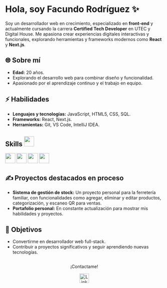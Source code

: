 # Hola, soy Facundo Rodríguez ✨

Soy un desarrollador web en crecimiento, especializado en **front-end** y actualmente cursando la carrera **Certified Tech Developer** en UTEC y Digital House. Me apasiona crear experiencias digitales interactivas y funcionales, explorando herramientas y frameworks modernos como **React** y **Next.js**.

## 🌐 Sobre mí
- **Edad:** 20 años.
- Explorando el desarrollo web para combinar diseño y funcionalidad.
- Apasionado por el aprendizaje continuo y el trabajo en equipo.

## ⚡ Habilidades
- **Lenguajes y tecnologías:** JavaScript, HTML5, CSS, SQL.
- **Frameworks:** React, Next.js.
- **Herramientas:** Git, VS Code, IntelliJ IDEA.

<h2> Skills <img src = "https://media2.giphy.com/media/QssGEmpkyEOhBCb7e1/giphy.gif?cid=ecf05e47a0n3gi1bfqntqmob8g9aid1oyj2wr3ds3mg700bl&rid=giphy.gif" width = 32px> </h2>
 <div><img width ='32px' src ='https://raw.githubusercontent.com/rahulbanerjee26/githubAboutMeGenerator/main/icons/reactjs.svg'> </a>
 <img width ='32px' src ='https://raw.githubusercontent.com/rahulbanerjee26/githubAboutMeGenerator/main/icons/javascript.svg'> </a>
 <img width ='32px' src ='https://raw.githubusercontent.com/rahulbanerjee26/githubAboutMeGenerator/main/icons/css.svg'> </a>
 <img width ='32px' src ='https://raw.githubusercontent.com/rahulbanerjee26/githubAboutMeGenerator/main/icons/html.svg'> </a></div>

## ✍️ Proyectos destacados en proceso
- **Sistema de gestión de stock:** Un proyecto personal para la ferretería familiar, con funcionalidades como agregar, eliminar y editar productos, categorización, y escaneo QR para ventas.
- **Portafolio personal:** En constante actualización para mostrar mis habilidades y proyectos.

## 🚀 Objetivos
- Convertirme en desarrollador web full-stack.
- Contribuir a proyectos significativos y seguir aprendiendo nuevas tecnologías.



## 
<p align="center">
  ¡Contactame! 
</p>

<p align="center">
  <a href= www.linkedin.com/in/facundo-nahuel-rodríguez-pérez >
    <img src="https://raw.githubusercontent.com/rahuldkjain/github-profile-readme-generator/master/src/images/icons/Social/linked-in-alt.svg" alt="LinkedIn" height="30" />
  </a>
</p>
